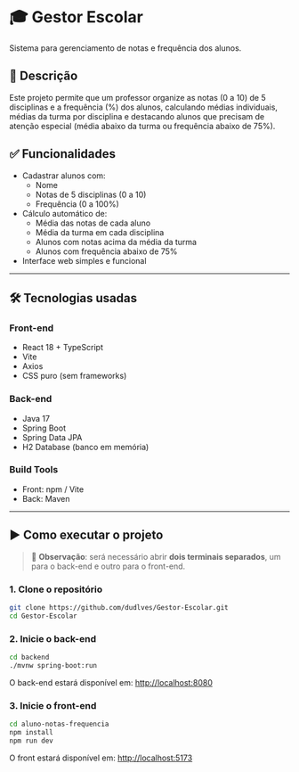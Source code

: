 # 🎓 Gestor Escolar
Sistema para gerenciamento de notas e frequência dos alunos.

## 🔖 Descrição
Este projeto permite que um professor organize as notas (0 a 10) de 5 disciplinas e a frequência (%) dos alunos, calculando médias individuais, médias da turma por disciplina e destacando alunos que precisam de atenção especial (média abaixo da turma ou frequência abaixo de 75%).

## ✅ Funcionalidades

- Cadastrar alunos com:
  - Nome
  - Notas de 5 disciplinas (0 a 10)
  - Frequência (0 a 100%)
- Cálculo automático de:
  - Média das notas de cada aluno
  - Média da turma em cada disciplina
  - Alunos com notas acima da média da turma
  - Alunos com frequência abaixo de 75%
- Interface web simples e funcional

---

## 🛠 Tecnologias usadas

### Front-end
- React 18 + TypeScript
- Vite
- Axios
- CSS puro (sem frameworks)

### Back-end
- Java 17
- Spring Boot
- Spring Data JPA
- H2 Database (banco em memória)

### Build Tools
- Front: npm / Vite
- Back: Maven

---

## ▶️ Como executar o projeto

> 🧠 **Observação**: será necessário abrir **dois terminais separados**, um para o back-end e outro para o front-end.

### 1. Clone o repositório

```bash
git clone https://github.com/dudlves/Gestor-Escolar.git
cd Gestor-Escolar
```

### 2. Inicie o back-end

```bash
cd backend
./mvnw spring-boot:run
```

O back-end estará disponível em: [http://localhost:8080](http://localhost:8080)

### 3. Inicie o front-end

```bash
cd aluno-notas-frequencia
npm install
npm run dev
```

O front estará disponível em: [http://localhost:5173](http://localhost:5173)
